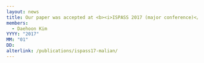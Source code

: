 ```yaml
---
layout: news
title: Our paper was accepted at <b><i>ISPASS 2017 (major conference)</i></b>.
members:
  - Daehoon Kim
YYYY: "2017"
MM: "01"
DD: 
alterlink: /publications/ispass17-malian/
---
```

